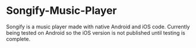 # Songify-Music-Player
Songify is a music player made with native Android and iOS code. Currently being tested on Android so the iOS version is not published until testing is complete.
